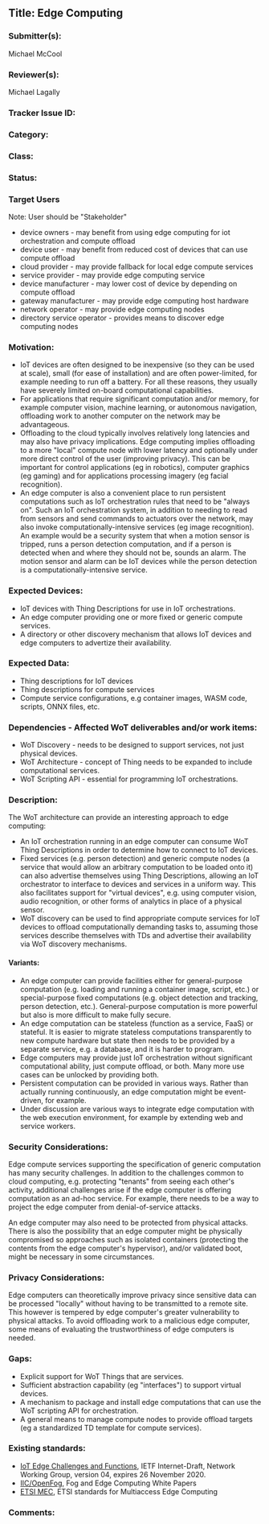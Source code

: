 ## Title: Edge Computing

### Submitter(s): 

Michael McCool

### Reviewer(s):

Michael Lagally

### Tracker Issue ID:

<please leave blank>

### Category:

<please leave blank>

### Class: 

<please leave blank>

### Status: 

<please leave blank>

### Target Users

Note: User should be "Stakeholder"
- device owners - may benefit from using edge computing for iot orchestration and compute offload
- device user - may benefit from reduced cost of devices that can use compute offload
- cloud provider - may provide fallback for local edge compute services
- service provider - may provide edge computing service
- device manufacturer - may lower cost of device by depending on compute offload
- gateway manufacturer - may provide edge computing host hardware
- network operator - may provide edge computing nodes
- directory service operator - provides means to discover edge computing nodes

### Motivation:

* IoT devices are often designed to be inexpensive (so they can be used at scale),
  small (for ease of installation) and are often power-limited, for example needing to
  run off a battery.  For all these reasons, they usually have severely limited on-board
  computational capabilities.
* For applications that require significant computation and/or memory, for example 
  computer vision, machine learning, or autonomous navigation, offloading work to
  another computer on the network may be advantageous.
* Offloading to the cloud typically involves relatively long latencies and may also
  have privacy implications.  Edge computing implies offloading to a more "local" compute
  node with lower latency and optionally under more direct control of the user (improving
  privacy).  This can be important for control applications (eg in robotics), computer
  graphics (eg gaming) and for applications processing imagery (eg facial recognition).
* An edge computer is also a convenient place to run persistent computations such as
  IoT orchestration rules that need to be "always on".  Such an IoT orchestration system,
  in addition to needing to read from sensors and send commands to actuators over the
  network, may also invoke computationally-intensive services (eg image recognition).  An
  example would be a security system that when a motion sensor is tripped, runs a person
  detection computation, and if a person is detected when and where they should not be,
  sounds an alarm.  The motion sensor and alarm can be IoT devices while the person
  detection is a computationally-intensive service.

### Expected Devices:

* IoT devices with Thing Descriptions for use in IoT orchestrations.
* An edge computer providing one or more fixed or generic compute services.
* A directory or other discovery mechanism that allows IoT devices and edge computers to advertize their
  availability.

### Expected Data:

* Thing descriptions for IoT devices
* Thing descriptions for compute services
* Compute service configurations, e.g container images, WASM code, scripts, ONNX files, etc.

### Dependencies - Affected WoT deliverables and/or work items:

* WoT Discovery - needs to be designed to support services, not just physical devices.
* WoT Architecture - concept of Thing needs to be expanded to include computational services.
* WoT Scripting API - essential for programming IoT orchestrations.

### Description:

The WoT architecture can provide an interesting approach to edge computing:
* An IoT orchestration running in an edge computer can consume WoT Thing Descriptions
  in order to determine how to connect to IoT devices.  
* Fixed services (e.g. person detection) and generic compute nodes (a service that would
  allow an arbitrary computation to be loaded onto it) can also advertise themselves using
  Thing Descriptions, allowing an IoT orchestrator to interface to devices and services
  in a uniform way.  This also facilitates support for "virtual devices", e.g. using
  computer vision, audio recognition, or other forms of analytics in place of a physical sensor. 
* WoT discovery can be used to find appropriate compute services for IoT devices to offload
  computationally demanding tasks to, assuming those services describe themselves with
  TDs and advertise their availability via WoT discovery mechanisms.

#### Variants:

* An edge computer can provide facilities either for general-purpose computation (e.g.
  loading and running a container image, script, etc.) or special-purpose fixed computations 
  (e.g. object detection and tracking, person detection, etc.).  General-purpose computation
  is more powerful but also is more difficult to make fully secure.
* An edge computation can be stateless (function as a service, FaaS) or stateful.  It is easier
  to migrate stateless computations transparently to new compute hardware but state then
  needs to be provided by a separate service, e.g. a database, and it is harder to program.
* Edge computers may provide just IoT orchestration without significant computational
  ability, just compute offload, or both.  Many more use cases can be unlocked by providing both.
* Persistent computation can be provided in various ways.  Rather than actually running
  continuously, an edge computation might be event-driven, for example.
* Under discussion are various ways to integrate edge computation with the web execution environment,
  for example by extending web and service workers.  

### Security Considerations:

Edge compute services supporting the specification of generic computation has many security
challenges.  In addition to the challenges common to cloud computing, e.g. protecting "tenants"
from seeing each other's activity, additional challenges arise if the edge computer is offering
computation as an ad-hoc service.  For example, there needs to be a way to project the edge
computer from denial-of-service attacks. 

An edge computer may also need to be protected from physical attacks.  There is also the
possibility that an edge computer might be physically compromised so approaches such as
isolated containers (protecting the contents from the edge computer's hypervisor), and/or
validated boot, might be necessary in some circumstances.

### Privacy Considerations:

Edge computers can theoretically improve privacy since sensitive data can be processed "locally"
without having to be transmitted to a remote site. This however is tempered by edge computer's
greater vulnerability to physical attacks.  To avoid offloading work to a malicious edge computer,
some means of evaluating the trustworthiness of edge computers is needed.

### Gaps:

* Explicit support for WoT Things that are services.
* Sufficient abstraction capability (eg "interfaces") to support virtual devices.
* A mechanism to package and install edge computations that can use the WoT scripting API for orchestration.
* A general means to manage compute nodes to provide offload targets (eg a standardized
  TD template for compute services).

### Existing standards:

* [IoT Edge Challenges and Functions](https://tools.ietf.org/html/draft-hong-t2trg-iot-edge-computing-04), IETF Internet-Draft, Network Working Group, version 04, expires 26 November 2020.
* [IIC/OpenFog](https://www.iiconsortium.org/fog-and-edge-white-papers.htm), Fog and Edge Computing White Papers
* [ETSI MEC](https://www.etsi.org/technologies/multi-access-edge-computing), ETSI standards for Multiaccess Edge Computing 

### Comments:


